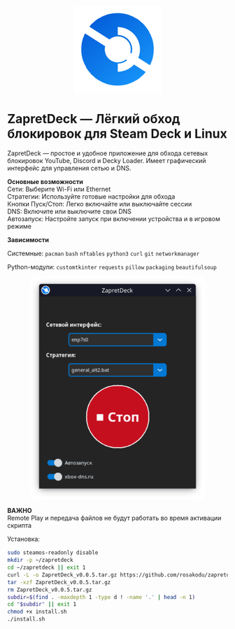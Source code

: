 <p align="center">
  <img src="https://raw.githubusercontent.com/rosakodu/zapretdeck/master/zapretdeck.png" alt="ZapretDeck" width="200"/>
</p>

# ZapretDeck — Лёгкий обход блокировок для Steam Deck и Linux

ZapretDeck — простое и удобное приложение для обхода сетевых блокировок YouTube, Discord и Decky Loader. Имеет графический интерфейс для управления сетью и DNS.

**Основные возможности**  
Сети: Выберите Wi-Fi или Ethernet  
Стратегии: Используйте готовые настройки для обхода  
Кнопки Пуск/Стоп: Легко включайте или выключайте сессии  
DNS: Включите или выключите свои DNS  
Автозапуск: Настройте запуск при включении устройства и в игровом режиме

**Зависимости**  

Системные: `pacman` `bash` `nftables` `python3` `curl` `git` `networkmanager` 

Python-модули: `customtkinter` `requests` `pillow` `packaging` `beautifulsoup`

<p align="center">
  <img src="https://raw.githubusercontent.com/rosakodu/zapretdeck/master/screanshots/screenshot.png" alt="Скриншот ZapretDeck" width="400"/>
</p>

**ВАЖНО**  
Remote Play и передача файлов не будут работать во время активации скрипта

Установка:  
```bash
sudo steamos-readonly disable
mkdir -p ~/zapretdeck
cd ~/zapretdeck || exit 1
curl -L -o ZapretDeck_v0.0.5.tar.gz https://github.com/rosakodu/zapretdeck/releases/download/v.0.0.5/ZapretDeck_v0.0.5.tar.gz
tar -xzf ZapretDeck_v0.0.5.tar.gz
rm ZapretDeck_v0.0.5.tar.gz
subdir=$(find . -maxdepth 1 -type d ! -name '.' | head -n 1)
cd "$subdir" || exit 1
chmod +x install.sh
./install.sh
